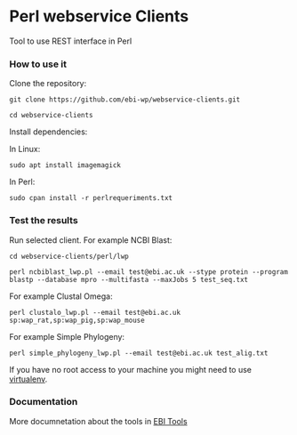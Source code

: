 # Perl webservice Clients
Tool to use REST interface in Perl

### How to use it

Clone the repository:

```git clone https://github.com/ebi-wp/webservice-clients.git```

```cd webservice-clients```

Install dependencies:

In Linux:

```sudo apt install imagemagick```

In Perl:

```sudo cpan install -r perlrequeriments.txt```

### Test the results

Run selected client. For example NCBI Blast:

```cd webservice-clients/perl/lwp```

```perl ncbiblast_lwp.pl --email test@ebi.ac.uk --stype protein --program blastp --database mpro --multifasta --maxJobs 5 test_seq.txt```

For example Clustal Omega:

```perl clustalo_lwp.pl --email test@ebi.ac.uk sp:wap_rat,sp:wap_pig,sp:wap_mouse```

For example Simple Phylogeny:

```perl simple_phylogeny_lwp.pl --email test@ebi.ac.uk test_alig.txt```


If you have no root access to your machine you might need to use [virtualenv](http://docs.python-guide.org/en/latest/dev/virtualenvs/).

### Documentation

More documnetation about the tools in [EBI Tools](https://www.ebi.ac.uk/seqdb/confluence/display/WEBSERVICES/EMBL-EBI+Web+Services)

